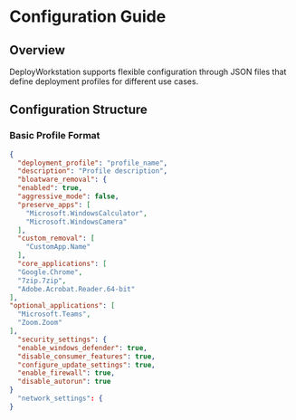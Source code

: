 # Configuration Guide

## Overview
DeployWorkstation supports flexible configuration through JSON files that define deployment profiles for different use cases.

## Configuration Structure

### Basic Profile Format
```json
{
  "deployment_profile": "profile_name",
  "description": "Profile description",
  "bloatware_removal": {
  "enabled": true,
  "aggressive_mode": false,
  "preserve_apps": [
    "Microsoft.WindowsCalculator",
    "Microsoft.WindowsCamera"
  ],
  "custom_removal": [
    "CustomApp.Name"
  ],
  "core_applications": [
  "Google.Chrome",
  "7zip.7zip",
  "Adobe.Acrobat.Reader.64-bit"
],
"optional_applications": [
  "Microsoft.Teams",
  "Zoom.Zoom"
],
  "security_settings": {
  "enable_windows_defender": true,
  "disable_consumer_features": true,
  "configure_update_settings": true,
  "enable_firewall": true,
  "disable_autorun": true
}
  "network_settings": {
}

